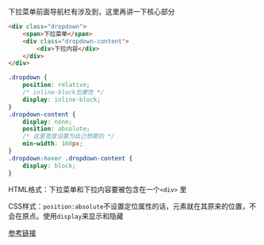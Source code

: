 下拉菜单前面导航栏有涉及到，这里再讲一下核心部分

```html
<div class="dropdown">
    <span>下拉菜单</span>
    <div class="dropdown-content">
        <div>下拉内容</div>
    </div>
</div>
```

```css
.dropdown {
    position: relative;
    /* inline-block包裹性 */
    display: inline-block;
}
.dropdown-content {
    display: none;
    position: absolute;
    /* 这里宽度设置为自己想要的 */
    min-width: 160px;
}
.dropdown:hover .dropdown-content {
    display: block;
}
```

HTML格式：下拉菜单和下拉内容要被包含在一个`<div>` 里

CSS样式：`position:absolute`不设置定位属性的话，元素就在其原来的位置，不会在原点。使用`display`来显示和隐藏

[参考链接](https://www.runoob.com/css/css-dropdowns.html)